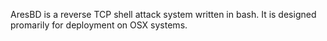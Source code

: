AresBD is a reverse TCP shell attack system written in bash. 
It is designed promarily for deployment on OSX systems.